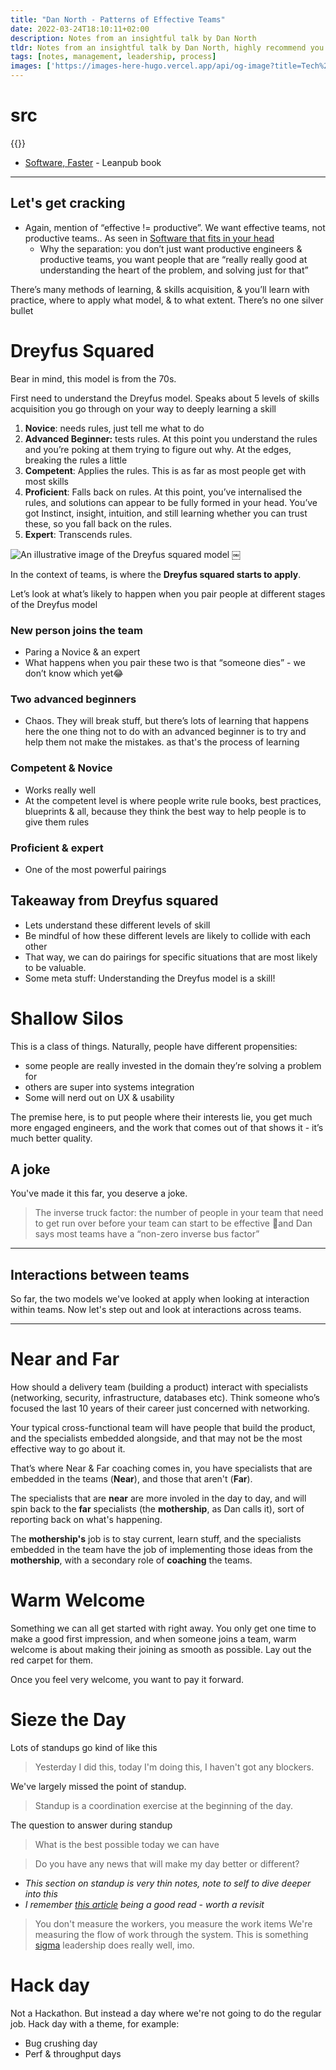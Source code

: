 ```yaml
---
title: "Dan North - Patterns of Effective Teams"
date: 2022-03-24T18:10:11+02:00
description: Notes from an insightful talk by Dan North
tldr: Notes from an insightful talk by Dan North, highly recommend you watch the talk before, or after reading.
tags: [notes, management, leadership, process]
images: ['https://images-here-hugo.vercel.app/api/og-image?title=Tech%20Talk%3A%20Patterns%20Of%20Effective%20Teams']
---
```


# src

{{<youtube lvs7VEsQzKY>}}

- [Software, Faster](https://universities.leanpub.com/softwarefaster) - Leanpub book

---

## Let's get cracking

* Again, mention of “effective != productive”. We want effective teams, not productive teams.. As seen in [Software that fits in your head](https://youtu.be/4Y0tOi7QWqM)
  - Why the separation: you don’t just want productive engineers & productive teams, you want people that are “really really good at understanding the heart of the problem, and solving just for that”

There’s many methods of learning, & skills acquisition, & you’ll learn with practice, where to apply what model, & to what extent. There’s no one silver bullet

# Dreyfus Squared

Bear in mind, this model is from the 70s.

First need to understand the Dreyfus model. Speaks about 5 levels of skills acquisition you go through on your way to deeply learning a skill

1. **Novice**: needs rules, just tell me what to do
2. **Advanced Beginner:** tests rules. At this point you understand the rules and you’re poking at them trying to figure out why. At the edges, breaking the rules a little
3. **Competent**: Applies the rules. This is as far as most people get with most skills
4. **Proficient**:  Falls back on rules. At this point, you’ve internalised the rules, and solutions can appear to be fully formed in your head. You’ve got Instinct, insight, intuition, and still learning whether you can trust these, so you fall back on the rules.
5. **Expert**: Transcends rules.

![An illustrative image of the Dreyfus squared model](/images/dreyfus.png)
￼

In the context of teams, is where the **Dreyfus squared starts to apply**.

Let’s look at what’s likely to happen when you pair people at different stages of the Dreyfus model

### New person joins the team

- Paring a Novice & an expert
- What happens when you pair these two is that “someone dies” - we don’t know which yet😂

### Two advanced beginners

- Chaos. They will break stuff, but there’s lots of learning that happens here
the one thing not to do with an advanced beginner is to try and help them not make the mistakes. as that's the process of learning

### Competent & Novice

- Works really well
- At the competent level is where people write rule books, best practices, blueprints & all, because they think the best way to help people is to give them rules

### Proficient & expert

- One of the most powerful pairings

## Takeaway from Dreyfus squared

- Lets understand these different levels of skill
- Be mindful of how these different levels are likely to collide with each other
- That way, we can do pairings for specific situations that are most likely to be valuable.
- Some meta stuff: Understanding the Dreyfus  model is a skill!

# Shallow Silos

This is a class of things. Naturally, people have different propensities:

- some people are really invested in the domain they’re solving a problem for
- others are super into systems integration
- Some will nerd out on UX & usability

The premise here, is to put people where their interests lie, you get much more engaged engineers, and the work that comes out of that shows it - it’s much better quality.

## A joke

You've made it this far, you deserve a joke.

> The inverse truck factor: the number of people in your team that need to get run over before your team can start to be effective 🤣and Dan says most teams have a “non-zero inverse bus factor”

---

## Interactions between teams

So far, the two models we've looked at apply when looking at interaction within teams. Now let's step out and look at interactions across teams.

---

# Near and Far

How should a delivery team (building a product) interact with specialists (networking, security, infrastructure, databases etc). Think someone who’s focused the last 10 years of their career just concerned with networking.

Your typical cross-functional team will have people that build the product, and the specialists embedded alongside, and that may not be the most effective way to go about it.

That’s where Near & Far coaching comes in, you have specialists that are embedded in the teams (**Near**), and those that aren't (**Far**).

The specialists that are **near** are more involed in the day to day, and will spin back to the **far** specialists (the **mothership**, as Dan calls it), sort of reporting back on what's happening.

The **mothership's** job is to stay current, learn stuff, and the specialists embedded in the team have the job of implementing those ideas from the **mothership**, with a secondary role of **coaching** the teams.

# Warm Welcome

Something we can all get started with right away. You only get one time to make a good first impression, and when someone joins a team, warm welcome is about making their joining as smooth as possible. Lay out the red carpet for them.

Once you feel very welcome, you want to pay it forward.

# Sieze the Day

Lots of standups go kind of like this
> Yesterday I did this, today I'm doing this, I haven't got any blockers.

We've largely missed the point of standup.

> Standup is a coordination exercise at the beginning of the day.

The question to answer during standup
> What is the best possible today we can have

> Do you have any news that will make my day better or different?

- *This section on standup is very thin notes, note to self to dive deeper into this*
- *I remember [this article](https://www.martinfowler.com/articles/itsNotJustStandingUp.html) being a good read - worth a revisit*

> You don't measure the workers, you measure the work items
We're measuring the flow of work through the system. This is something [sigma](https://sigmadigital.io) leadership does really well, imo.

# Hack day

Not a Hackathon. But instead a day where we're not going to do the regular job. Hack day with a theme, for example:

- Bug crushing day
- Perf & throughput days
